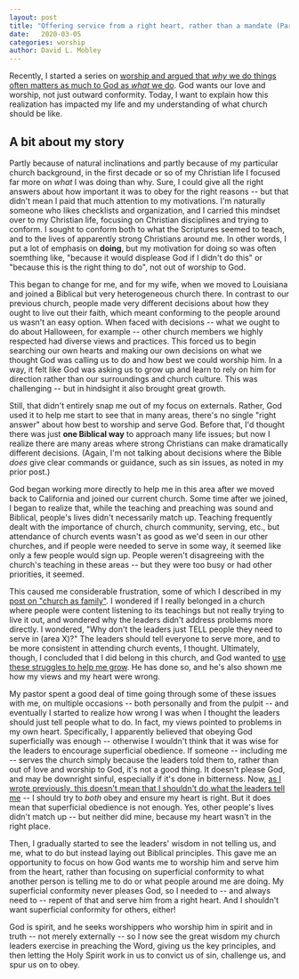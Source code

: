 ```yaml
---
layout: post
title: "Offering service from a right heart, rather than a mandate (Part 2)"
date:   2020-03-05
categories: worship
author: David L. Mobley
---
```


Recently, I started a series on [worship and argued that *why* we do things often matters as much to God as *what* we do](https://heisfaithful.github.io/worship/2020/02/13/worship.html). God wants our love and worship, not just outward conformity. Today, I want to explain how this realization has impacted my life and my understanding of what church should be like.

## A bit about my story

Partly because of natural inclinations and partly because of my particular church background, in the first decade or so of my Christian life I focused far more on *what* I was doing than why. Sure, I could give all the right answers about how important it was to obey for the right reasons -- but that didn't mean I paid that much attention to my motivations. I'm naturally someone who likes checklists and organization, and I carried this mindset over to my Christian life, focusing on Christian disciplines and trying to conform. I sought to conform both to what the Scriptures seemed to teach, and to the lives of apparently strong Christians around me. In other words, I put a lot of emphasis on **doing**, but my motivation for doing so was often soemthing like, "because it would displease God if I didn't do this" or "because this is the right thing to do", not out of worship to God.

This began to change for me, and for my wife, when we moved to Louisiana and joined a Biblical but very heterogeneous church there. In contrast to our previous church, people made very different decisions about how they ought to live out their faith, which meant conforming to the people around us wasn't an easy option. When faced with decisions -- what we ought to do about Halloween, for example -- other church members we highly respected had diverse views and practices. This forced us to begin searching our own hearts and making our own decisions on what we thought God was calling us to do and how best we could worship him. In a way, it felt like God was asking us to grow up and learn to rely on him for direction rather than our surroundings and church culture. This was challenging -- but in hindsight it also brought great growth.

Still, that didn't entirely snap me out of my focus on externals. Rather, God used it to help me start to see that in many areas, there's no single "right answer" about how best to worship and serve God. Before that, I'd thought there was just **one Biblical way** to approach many life issues; but now I realize there are many areas where strong Christians can make dramatically different decisions. (Again, I'm not talking about decisions where the Bible *does* give clear commands or guidance, such as sin issues, as noted in my prior post.)

God began working more directly to help me in this area after we moved back to California and joined our current church. Some time after we joined, I began to realize that, while the teaching and preaching was sound and Biblical, people's lives didn't necessarily match up. Teaching frequently dealt with the importance of church, church community, serving, etc., but attendance of church events wasn't as good as we'd seen in our other churches, and if people were needed to serve in some way, it seemed like only a few people would sign up. People weren't disagreeing with the church's teaching in these areas -- but they were too busy or had other priorities, it seemed.

This caused me considerable frustration, some of which I described in my [post on "church as family"](https://heisfaithful.github.io/church/2020/01/19/church-as-family.html). I wondered if I really belonged in a church where people were content listening to its teachings but not really trying to live it out, and wondered why the leaders didn't address problems more directly. I wondered, "Why don't the leaders just TELL people they need to serve in (area X)?" The leaders should tell everyone to serve more, and to be more consistent in attending church events, I thought. Ultimately, though, I concluded that I did belong in this church, and God wanted to [use these struggles to help me grow](https://heisfaithful.github.io/church/2020/01/19/church-as-family.html). He has done so, and he's also shown me how my views and my heart were wrong.

My pastor spent a good deal of time going through some of these issues with me, on multiple occasions -- both personally and from the pulpit -- and eventually I started to realize how wrong I was when I thought the leaders should just tell people what to do. In fact, my views pointed to problems in my own heart. Specifically, I apparently believed that obeying God superficially was enough -- otherwise I wouldn't think that it was wise for the leaders to encourage superficial obedience. If someone -- including me -- serves the church simply because the leaders told them to, rather than out of love and worship to God, it's not a good thing. It doesn't please God, and may be downright sinful, especially if it's done in bitterness. Now, [as I wrote previously, this doesn't mean that I shouldn't do what the leaders tell me](https://heisfaithful.github.io/worship/2020/02/13/worship.html) -- I should try to *both* obey and ensure my heart is right. But it does mean that superficial obedience is not enough. Yes, other people's lives didn't match up -- but neither did mine, because my heart wasn't in the right place.

Then, I gradually started to see the leaders' wisdom in not telling us, and me, what to do but instead laying out Biblical principles. This gave me an opportunity to focus on how God wants me to worship him and serve him from the heart, rather than focusing on superficial conformity to what another person is telling me to do or what people around me are doing. My superficial conformity never pleases God, so I needed to -- and always need to -- repent of that and serve him from a right heart. And I shouldn't want superficial conformity for others, either!

God is spirit, and he seeks worshippers who worship him in spirit and in truth -- not merely externally -- so I now see the great wisdom my church leaders exercise in preaching the Word, giving us the key principles, and then letting the Holy Spirit work in us to convict us of sin, challenge us, and spur us on to obey.

